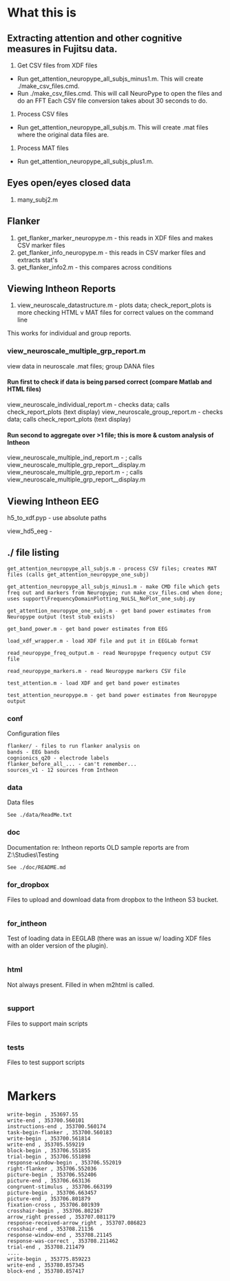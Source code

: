 # What this is

## Extracting attention and other cognitive measures in Fujitsu data.  

1. Get CSV files from XDF files  
  * Run get_attention_neuropype_all_subjs_minus1.m.  This will create ./make_csv_files.cmd.
  * Run ./make_csv_files.cmd.  This will call NeuroPype to open the files and do an FFT
    Each CSV file conversion takes about 30 seconds to do.
1. Process CSV files  
  * Run get_attention_neuropype_all_subjs.m.  This will create .mat files where the original data files are.  
1. Process MAT files
  * Run get_attention_neuropype_all_subjs_plus1.m.

## Eyes open/eyes closed data

1. many_subj2.m  

## Flanker

1. get_flanker_marker_neuropype.m - this reads in XDF files and makes CSV marker files  
1. get_flanker_info_neuropype.m - this reads in CSV marker files and extracts stat's  
1. get_flanker_info2.m - this compares across conditions  

## Viewing Intheon Reports

1. view_neuroscale_datastructure.m - plots data; check_report_plots is more checking HTML v MAT files for correct values on the command line

This works for individual and group reports.

### view_neuroscale_multiple_grp_report.m

view data in neuroscale .mat files; group DANA files

#### Run first to check if data is being parsed correct (compare Matlab and HTML files)
view_neuroscale_individual_report.m - checks data; calls check_report_plots (text display)
view_neuroscale_group_report.m - checks data; calls check_report_plots (text display)

#### Run second to aggregate over >1 file; this is more & custom analysis of Intheon 
view_neuroscale_multiple_ind_report.m - ; calls view_neuroscale_multiple_grp_report__display.m
view_neuroscale_multiple_grp_report.m - ; calls view_neuroscale_multiple_grp_report__display.m

## Viewing Intheon EEG

h5_to_xdf.pyp - use absolute paths

view_hd5_eeg - 

## ./ file listing
````
get_attention_neuropype_all_subjs.m - process CSV files; creates MAT files (calls get_attention_neuropype_one_subj)

get_attention_neuropype_all_subjs_minus1.m - make CMD file which gets freq out and markers from Neuropype; run make_csv_files.cmd when done; uses support\FrequencyDomainPlotting_NoLSL_NoPlot_one_subj.py

get_attention_neuropype_one_subj.m - get band power estimates from Neuropype output (test stub exists)

get_band_power.m - get band power estimates from EEG

load_xdf_wrapper.m - load XDF file and put it in EEGLab format  

read_neuropype_freq_output.m - read Neuropype frequency output CSV file 

read_neuropype_markers.m - read Neuropype markers CSV file  

test_attention.m - load XDF and get band power estimates  

test_attention_neuropype.m - get band power estimates from Neuropype output
````

### conf
Configuration files  
````
flanker/ - files to run flanker analysis on
bands - EEG bands
cognionics_q20 - electrode labels
flanker_before_all_... - can't remember...
sources_v1 - 12 sources from Intheon
````

### data
Data files  
````
See ./data/ReadMe.txt
````

### doc
Documentation re: Intheon reports
OLD sample reports are from Z:\Studies\Testing  
````
See ./doc/README.md
````

### for_dropbox
Files to upload and download data from dropbox to the Intheon S3 bucket.  
````
````

### for_intheon
Test of loading data in EEGLAB (there was an issue w/ loading XDF files with an older version of the plugin).  
````
````

### html
Not always present.  Filled in when m2html is called.
````
````

### support
Files to support main scripts  
````
````

### tests
Files to test support scripts  
````
````

# Markers
````
write-begin , 353697.55
write-end , 353700.560101
instructions-end , 353700.560174
task-begin-flanker , 353700.560183
write-begin , 353700.561814
write-end , 353705.559219
block-begin , 353706.551855
trial-begin , 353706.551898
response-window-begin , 353706.552019
right-flanker , 353706.552036
picture-begin , 353706.552406
picture-end , 353706.663136
congruent-stimulus , 353706.663199
picture-begin , 353706.663457
picture-end , 353706.801879
fixation-cross , 353706.801939
crosshair-begin , 353706.802167
arrow_right pressed , 353707.081179
response-received-arrow_right , 353707.086823
crosshair-end , 353708.21136
response-window-end , 353708.21145
response-was-correct , 353708.211462
trial-end , 353708.211479
....
write-begin , 353775.859223
write-end , 353780.857345
block-end , 353780.857417
````
